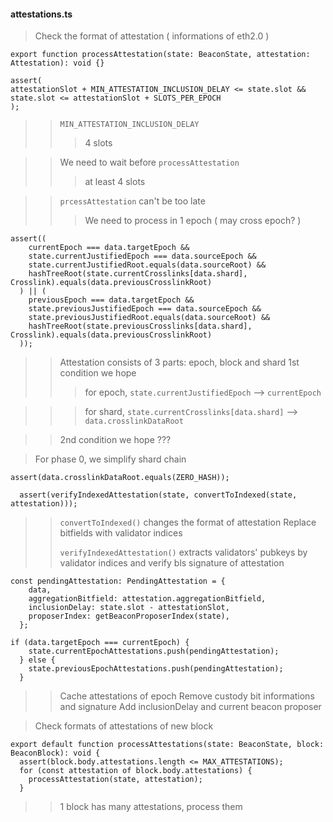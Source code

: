 #### attestations.ts
> Check the format of attestation ( informations of eth2.0 )
> 
    export function processAttestation(state: BeaconState, attestation: Attestation): void {}
> 
  
    assert(
    attestationSlot + MIN_ATTESTATION_INCLUSION_DELAY <= state.slot &&
    state.slot <= attestationSlot + SLOTS_PER_EPOCH
    );
>> `MIN_ATTESTATION_INCLUSION_DELAY` 
>>> 4 slots

>> We need to wait before `processAttestation` 
>>> at least 4 slots
    
>> `prcessAttestation` can't be too late
>>> We need to process in 1 epoch ( may cross epoch? )
>>> 

    assert((
        currentEpoch === data.targetEpoch &&
        state.currentJustifiedEpoch === data.sourceEpoch &&
        state.currentJustifiedRoot.equals(data.sourceRoot) &&
        hashTreeRoot(state.currentCrosslinks[data.shard], Crosslink).equals(data.previousCrosslinkRoot)
      ) || (
        previousEpoch === data.targetEpoch &&
        state.previousJustifiedEpoch === data.sourceEpoch &&
        state.previousJustifiedRoot.equals(data.sourceRoot) &&
        hashTreeRoot(state.previousCrosslinks[data.shard], Crosslink).equals(data.previousCrosslinkRoot)
      ));
>> Attestation consists of 3 parts: epoch, block and shard
>> 1st condition we hope
>>> for epoch, 
>>> `state.currentJustifiedEpoch` -->  `currentEpoch`

>>> for shard,
>>> `state.currentCrosslinks[data.shard]` --> `data.crosslinkDataRoot`
 
>> 2nd condition we hope ???

> For phase 0, we simplify shard chain
> 
	assert(data.crosslinkDataRoot.equals(ZERO_HASH));

>
	  assert(verifyIndexedAttestation(state, convertToIndexed(state, attestation)));
>> `convertToIndexed()` changes the format of attestation
>> Replace bitfields with validator indices
>> 
>> `verifyIndexedAttestation()` extracts validators' pubkeys by validator indices and verify bls signature of attestation
>> 
	const pendingAttestation: PendingAttestation = {
		data,
		aggregationBitfield: attestation.aggregationBitfield,
		inclusionDelay: state.slot - attestationSlot,
		proposerIndex: getBeaconProposerIndex(state),
	  };
	  
	if (data.targetEpoch === currentEpoch) {
		state.currentEpochAttestations.push(pendingAttestation);
	  } else {
		state.previousEpochAttestations.push(pendingAttestation);
	  }
>> Cache attestations of epoch
>> Remove custody bit informations and signature
>> Add inclusionDelay and current beacon proposer

> Check formats of attestations of new block
>
	export default function processAttestations(state: BeaconState, block: BeaconBlock): void {
	  assert(block.body.attestations.length <= MAX_ATTESTATIONS);
	  for (const attestation of block.body.attestations) {
		processAttestation(state, attestation);
	  }
>> 1 block has many attestations, process them